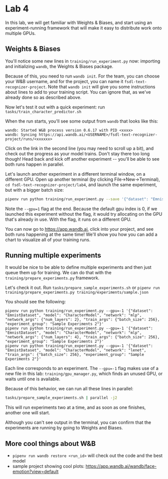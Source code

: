 # Lab 4

In this lab, we will get familiar with Weights & Biases, and start using an experiment-running framework that will make it easy to distribute work onto multiple GPUs.

## Weights & Biases

You'll notice some new lines in `training/run_experiment.py` now: importing and initializing `wandb`, the Weights & Biases package.

Because of this, you need to run  `wandb init`. For the team, you can choose your W&B username, and for the project, you can name it `fsdl-text-recognizer-project`.
Note that `wandb init` will give you some instructions about lines to add to your training script. You can ignore that, as we've already done so as described above.

Now let's test it out with a quick experiment: run `tasks/train_character_predictor.sh`

When the run starts, you'll see some output from `wandb` that looks like this:

```
wandb: Started W&B process version 0.6.17 with PID <xxxx>
wandb: Syncing https://api.wandb.ai/<USERNAME>/fsdl-text-recognizer-project/runs/<xxxxxx>
```

Click on the link in the second line (you may need to scroll up a bit), and check out the progress as your model trains. Don't stay there too long though!
Head back and kick off another experiment -- you'll be able to see both runs happen in parallel.

Let's launch another experiment in a different terminal window, on a different GPU.
Open up another terminal (by clicking File->New->Terminal), `cd fsdl-text-recognizer-project/lab4`, and launch the same experiment, but with a bigger batch size:

```sh
pipenv run python training/run_experiment.py --save '{"dataset": "EmnistDataset", "model": "CharacterModel", "network": "mlp", "train_args": {"batch_size": 512}}' --gpu=1
```

Note the `--gpu=1` flag at the end. Because the default gpu index is 0, if we launched this experiment without the flag, it would try allocating on the GPU that's already in use. With the flag, it runs on a different GPU.

You can now go to https://app.wandb.ai, click into your project, and see both runs happening at the same time! We'll show you how you can add a chart to visualize all of your training runs.

## Running multiple experiments

It would be nice to be able to define multiple experiments and then just queue them up for training.
We can do that with the `training/prepare_experiments.py` framework.

Let's check it out. Run `tasks/prepare_sample_experiments.sh` or `pipenv run training/prepare_experiments.py training/experiments/sample.json`

You should see the following:

```
pipenv run python training/run_experiment.py --gpu=-1 '{"dataset": "EmnistDataset", "model": "CharacterModel", "network": "mlp", "network_args": {"num_layers": 2}, "train_args": {"batch_size": 256}, "experiment_group": "Sample Experiments 2"}'
pipenv run python training/run_experiment.py --gpu=-1 '{"dataset": "EmnistDataset", "model": "CharacterModel", "network": "mlp", "network_args": {"num_layers": 4}, "train_args": {"batch_size": 256}, "experiment_group": "Sample Experiments 2"}'
pipenv run python training/run_experiment.py --gpu=-1 '{"dataset": "EmnistDataset", "model": "CharacterModel", "network": "lenet", "train_args": {"batch_size": 256}, "experiment_group": "Sample Experiments 2"}'
```

Each line corresponds to an experiment. The `--gpu=-1` flag makes use of a new file in this lab: `training/gpu_manager.py`, which finds an unused GPU, or waits until one is available.

Because of this behavior, we can run all these lines in parallel:

```sh
tasks/prepare_sample_experiments.sh | parallel -j2
```

This will run experiments two at a time, and as soon as one finishes, another one will start.

Although you can't see output in the terminal, you can confirm that the experiments are running by going to Weights and Biases.

## More cool things about W&B

- `pipenv run wandb restore <run_id>` will check out the code and the best model
- sample project showing cool plots: https://app.wandb.ai/wandb/face-emotion?view=default
